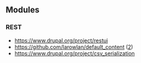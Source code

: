 ## Modules

### REST
* https://www.drupal.org/project/restui
* https://github.com/larowlan/default_content ([2](https://twitter.com/larowlan/status/522837342977937409))
* https://www.drupal.org/project/csv_serialization
